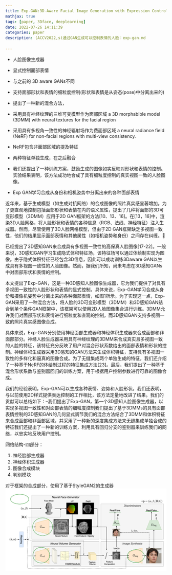 ```yaml
---
title: Exp-GAN:3D-Aware Facial Image Generation with Expression Control
mathjax: true
tags: [paper, 3Dface, deeplearning]
date: 2022-07-26 14:11:39
categories: paper
description: (ACCV2022,s)通过GAN生成可以控制表情的人脸：exp-gan.md

---
```



- 人脸图像生成器
- 显式控制面部表情
- 与之前的 3D aware GANs不同
- 支持面部形状和表情的细粒度控制(形状和表情是从姿态(pose)中分离出来的)

- 提出了一种新的混合方法，

- 采用具有神经纹理的三维可变模型作为面部区域
    a 3D morphablble model (3DMM) with neural textures for the facial region
- 采用具有多视角一致性的神经辐射场作为费面部区域
    a neural radiance field (NeRF) for non-facial regions with multi-view consistency.
- NeRF包含非面部区域的提及特征
- 两种特征单独生成，在之后融合
- 我们还提出了一种训练方案，鼓励生成的图像如实反映对形状和表情的控制。实验结果表明，该方法成功地合成了具有细粒度控制的真实视图一致的人脸图像。

- Exp GAN学习合成从身份和相机姿势中分离出来的各种面部表情

近年来，基于生成模型（如生成对抗网络）的合成图像的照片真实感显著增加。为了更直观地控制包括面部形状和表情在内的语义属性，提出了几种将面部的3D可变形模型（3DMM）应用于2D GAN框架的方法[10、13、16]。在[13，16]中，渲染3D人脸网格，将人脸形状和表情的各种信息（RGB、法线、神经特征）注入生成器。然而，尽管使用了3D人脸网格模型，但由于2D GAN框架缺乏多视图一致性，他们的结果显示面部表情和其他属性（如相机姿势和身份）之间存在纠缠。

已经提出了3D感知GAN来合成具有多视图一致性的高保真人脸图像[17-22]。一般来说，3D感知GAN学习生成隐式体积特征场，该特征场可以通过体绘制实现为图像。由于隐式体积特征已经包含3D信息，因此可以成功训练3Daware GAN以生成具有多视图一致性的人脸图像。然而，据我们所知，尚未考虑在3D感知GANs中对面部形状和表情的控制。

本文提出了Exp-GAN，这是一种3D感知人脸图像生成器，它为我们提供了对具有多视图一致性的人脸形状和表情的显式控制。具体来说，Exp-GAN学习合成从身份和摄像机姿势中分离出来的各种面部表情，如图1所示。为了实现这一点，Exp-GAN采用了一种混合方法，将人脸的3D可变形模型（3DMM）和3D感知GAN结合到单个条件GAN框架中，该框架可以使用2D人脸图像集合进行训练。3DMM允许我们对面部形状和表情进行细粒度和直观的控制，而3D感知GAN支持多视图一致的照片真实感图像合成。

具体来说，Exp-GAN分别使用神经面部生成器和神经体积生成器来合成面部和非面部部分。神经人脸生成器采用具有神经纹理的3DMM来合成真实且多视图一致的人脸的特征，该特征充分反映了用户对混合形状系数给出的面部表情和形状的控制。神经体积生成器采用3D感知的GAN方法来生成体积特征，支持具有多视图一致性的多样化和逼真的图像合成。为了无缝集成两个单独生成的特征，我们还介绍了一种基于NeRF的体绘制过程的特征集成方法[23]。最后，我们提出了一种基于混合形状系数与鉴别器回归的训练方案，用于根据用户控制参数进行可靠的图像合成。


我们的经验表明，Exp-GAN可以生成各种表情、姿势和人脸形状。我们还表明，与以前使用2D样式提供表达控制的工作相比，该方法定量地改进了结果。我们的贡献可以总结如下：–我们提出了Exp-GAN，第一个3D感知人脸图像生成器，以实现多视图一致性和对面部表情的细粒度控制我们提出了基于3DMMs的具有面部表情控制的3D感知GAN的几何显式调节我们的混合方法结合了3DMM和体积特征来合成面部和非面部区域，并采用了一种新的深度集成方法来无缝集成单独合成的特征我们还提出了一种新的训练方案，利用具有回归分支的鉴别器来训练我们的网络，以忠实地反映用户控制。




网络结构-四部分：
1. 神经脸部生成器
2. 神经体积生成器
3. 图像合成模块
4. 判别模块

对于框架的合成部分，使用了基于StyleGAN2的生成器
![frame](./exp-gan/frame.png)




